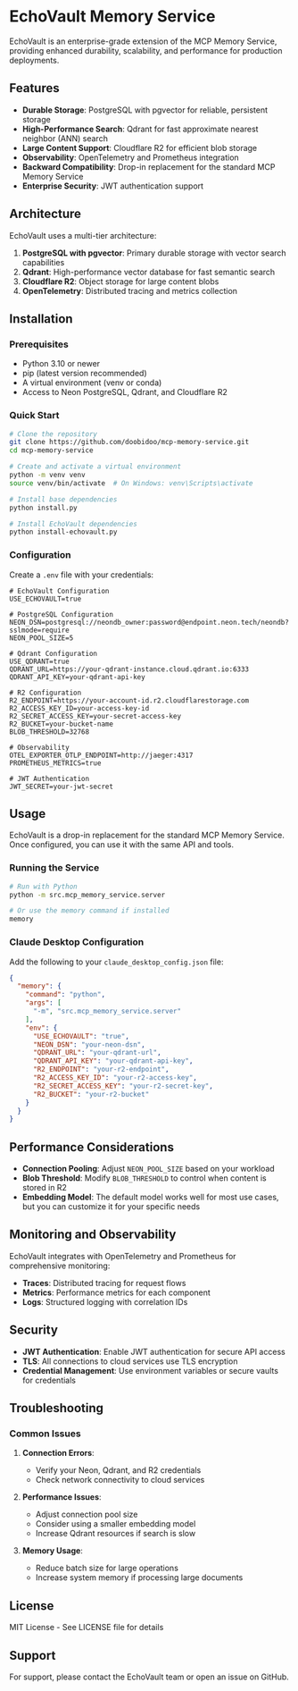 # EchoVault Memory Service

EchoVault is an enterprise-grade extension of the MCP Memory Service, providing enhanced durability, scalability, and performance for production deployments.

## Features

- **Durable Storage**: PostgreSQL with pgvector for reliable, persistent storage
- **High-Performance Search**: Qdrant for fast approximate nearest neighbor (ANN) search
- **Large Content Support**: Cloudflare R2 for efficient blob storage
- **Observability**: OpenTelemetry and Prometheus integration
- **Backward Compatibility**: Drop-in replacement for the standard MCP Memory Service
- **Enterprise Security**: JWT authentication support

## Architecture

EchoVault uses a multi-tier architecture:

1. **PostgreSQL with pgvector**: Primary durable storage with vector search capabilities
2. **Qdrant**: High-performance vector database for fast semantic search
3. **Cloudflare R2**: Object storage for large content blobs
4. **OpenTelemetry**: Distributed tracing and metrics collection

## Installation

### Prerequisites

- Python 3.10 or newer
- pip (latest version recommended)
- A virtual environment (venv or conda)
- Access to Neon PostgreSQL, Qdrant, and Cloudflare R2

### Quick Start

```bash
# Clone the repository
git clone https://github.com/doobidoo/mcp-memory-service.git
cd mcp-memory-service

# Create and activate a virtual environment
python -m venv venv
source venv/bin/activate  # On Windows: venv\Scripts\activate

# Install base dependencies
python install.py

# Install EchoVault dependencies
python install-echovault.py
```

### Configuration

Create a `.env` file with your credentials:

```
# EchoVault Configuration
USE_ECHOVAULT=true

# PostgreSQL Configuration
NEON_DSN=postgresql://neondb_owner:password@endpoint.neon.tech/neondb?sslmode=require
NEON_POOL_SIZE=5

# Qdrant Configuration
USE_QDRANT=true
QDRANT_URL=https://your-qdrant-instance.cloud.qdrant.io:6333
QDRANT_API_KEY=your-qdrant-api-key

# R2 Configuration
R2_ENDPOINT=https://your-account-id.r2.cloudflarestorage.com
R2_ACCESS_KEY_ID=your-access-key-id
R2_SECRET_ACCESS_KEY=your-secret-access-key
R2_BUCKET=your-bucket-name
BLOB_THRESHOLD=32768

# Observability
OTEL_EXPORTER_OTLP_ENDPOINT=http://jaeger:4317
PROMETHEUS_METRICS=true

# JWT Authentication
JWT_SECRET=your-jwt-secret
```

## Usage

EchoVault is a drop-in replacement for the standard MCP Memory Service. Once configured, you can use it with the same API and tools.

### Running the Service

```bash
# Run with Python
python -m src.mcp_memory_service.server

# Or use the memory command if installed
memory
```

### Claude Desktop Configuration

Add the following to your `claude_desktop_config.json` file:

```json
{
  "memory": {
    "command": "python",
    "args": [
      "-m", "src.mcp_memory_service.server"
    ],
    "env": {
      "USE_ECHOVAULT": "true",
      "NEON_DSN": "your-neon-dsn",
      "QDRANT_URL": "your-qdrant-url",
      "QDRANT_API_KEY": "your-qdrant-api-key",
      "R2_ENDPOINT": "your-r2-endpoint",
      "R2_ACCESS_KEY_ID": "your-r2-access-key",
      "R2_SECRET_ACCESS_KEY": "your-r2-secret-key",
      "R2_BUCKET": "your-r2-bucket"
    }
  }
}
```

## Performance Considerations

- **Connection Pooling**: Adjust `NEON_POOL_SIZE` based on your workload
- **Blob Threshold**: Modify `BLOB_THRESHOLD` to control when content is stored in R2
- **Embedding Model**: The default model works well for most use cases, but you can customize it for your specific needs

## Monitoring and Observability

EchoVault integrates with OpenTelemetry and Prometheus for comprehensive monitoring:

- **Traces**: Distributed tracing for request flows
- **Metrics**: Performance metrics for each component
- **Logs**: Structured logging with correlation IDs

## Security

- **JWT Authentication**: Enable JWT authentication for secure API access
- **TLS**: All connections to cloud services use TLS encryption
- **Credential Management**: Use environment variables or secure vaults for credentials

## Troubleshooting

### Common Issues

1. **Connection Errors**:
   - Verify your Neon, Qdrant, and R2 credentials
   - Check network connectivity to cloud services

2. **Performance Issues**:
   - Adjust connection pool size
   - Consider using a smaller embedding model
   - Increase Qdrant resources if search is slow

3. **Memory Usage**:
   - Reduce batch size for large operations
   - Increase system memory if processing large documents

## License

MIT License - See LICENSE file for details

## Support

For support, please contact the EchoVault team or open an issue on GitHub.